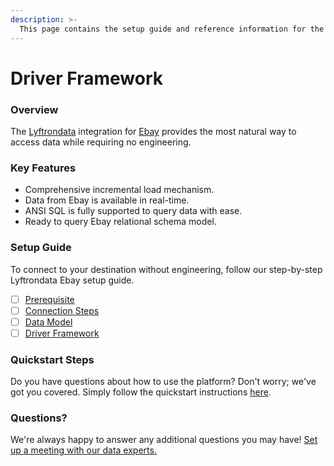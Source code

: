 ```yaml
---
description: >-
  This page contains the setup guide and reference information for the Ebay source connector.
---
```


# Driver Framework

### Overview

The [Lyftrondata](https://www.lyftrondata.com/) integration for [Ebay](None) provides the most natural way to access data while requiring no engineering.

### Key Features

* Comprehensive incremental load mechanism.
* Data from Ebay is available in real-time.&#x20;
* ANSI SQL is fully supported to query data with ease.
* Ready to query Ebay relational schema model.

### Setup Guide

To connect to your destination without engineering, follow our step-by-step Lyftrondata Ebay setup guide.

* [ ] [Prerequisite](../prerequisite.md)
* [ ] [Connection Steps](../connection-steps.md)
* [ ] [Data Model](../data-model/erd.md)
* [ ] [Driver Framework](../driver-framework/)

### Quickstart Steps

Do you have questions about how to use the platform? Don't worry; we've got you covered. Simply follow the quickstart instructions [here](../driver-framework/README.md).

### Questions? <a href="#questions" id="questions"></a>

We're always happy to answer any additional questions you may have! [Set up a meeting with our data experts.](https://www.lyftrondata.com/book-a-meeting/)


